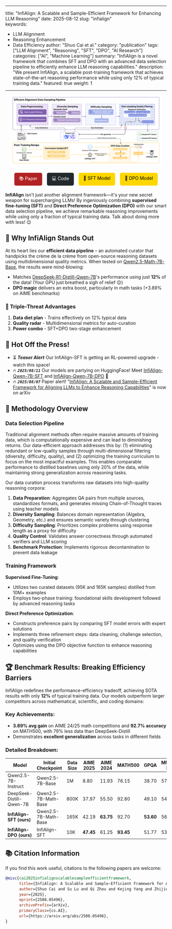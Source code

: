 
---
title: "InfiAlign: A Scalable and Sample-Efficient Framework for Enhancing LLM Reasoning"
date: 2025-08-12
slug: "infialign"  
keywords: 
  - LLM Alignment
  - Reasoning Enhancement
  - Data Efficiency
author: "Shuo Cai et al."
category: "publication"
tags: ["LLM Alignment", "Reasoning", "SFT", "DPO", "AI Research"]
categories: ["AI", "Machine Learning"]
summary: "InfiAlign is a novel framework that combines SFT and DPO with an advanced data selection pipeline to efficiently enhance LLM reasoning capabilities."
description: "We present InfiAlign, a scalable post-training framework that achieves state-of-the-art reasoning performance while using only 12% of typical training data."
featured: true
weight: 1
---

<!-- Hero Image -->
<div align="center">
  <img src="images/InfiAlign_Framework.png" width="95%" alt="InfiAlign Framework">
</div>

<!-- Quick Links -->
<div align="center" style="margin: 20px 0; display: flex; justify-content: center; gap: 15px; flex-wrap: wrap;">
  <a href="https://arxiv.org/abs/2508.05496" style="padding: 8px 15px; background-color: #B22222; color: white; border-radius: 5px; text-decoration: none;">📚 Paper</a>
  <a href="https://github.com/InfiXAI/InfiAlign" style="padding: 8px 15px; background-color: #24292e; color: white; border-radius: 5px; text-decoration: none;">💻 Code</a>
  <a href="https://huggingface.co/InfiX-ai/InfiAlign-Qwen-7B-SFT" style="padding: 8px 15px; background-color: #FFD700; color: black; border-radius: 5px; text-decoration: none;">🤗 SFT Model</a>
  <a href="https://huggingface.co/InfiX-ai/InfiAlign-Qwen-7B-DPO" style="padding: 8px 15px; background-color: #FFD700; color: black; border-radius: 5px; text-decoration: none;">🤗 DPO Model</a>
</div>

**InfiAlign** isn't just another alignment framework—it's your new secret weapon for supercharging LLMs! By ingeniously combining **supervised fine-tuning (SFT)** and **Direct Preference Optimization (DPO)** with our smart data selection pipeline, we achieve remarkable reasoning improvements while using only a fraction of typical training data. Talk about doing more with less! 😉

## 🌟 Why InfiAlign Stands Out

At its heart lies our **efficient data pipeline** – an automated curator that handpicks the crème de la crème from open-source reasoning datasets using multidimensional quality metrics. When tested on [Qwen2.5-Math-7B-Base](https://huggingface.co/Qwen/Qwen2.5-Math-7B), the results were mind-blowing:
- Matches [DeepSeek-R1-Distill-Qwen-7B](https://huggingface.co/deepseek-ai/DeepSeek-R1-Distill-Qwen-7B)'s performance using just **12%** of the data! (Your GPU just breathed a sigh of relief 😌)
- **DPO magic** delivers an extra boost, particularly in math tasks (+3.89% on AIME benchmarks) 

### 🚀 Triple-Threat Advantages
1. **Data diet plan** - Trains effectively on 12% typical data 
2. **Quality radar** - Multidimensional metrics for auto-curation 
3. **Power combo** - SFT+DPO two-stage enhancement 

## 🎉 Hot Off the Press!
- ⏳ ***Teaser Alert*** Our InfiAlign-SFT is getting an RL-powered upgrade - watch this space! 
- 🔥 ***`2025/08/11`*** Our models are partying on HuggingFace! Meet [InfiAlign-Qwen-7B-SFT](link) and [InfiAlign-Qwen-7B-DPO](link) 🎊
- 🔥 ***`2025/08/07`*** Paper alert! "[InfiAlign: A Scalable and Sample-Efficient Framework for Aligning LLMs to Enhance Reasoning Capabilities](https://arxiv.org/abs/2508.05496)" is now on arXiv 

## 🧠 Methodology Overview

### Data Selection Pipeline
Traditional alignment methods often require massive amounts of training data, which is computationally expensive and can lead to diminishing returns. Our data-efficient approach addresses this by: (1) eliminating redundant or low-quality samples through multi-dimensional filtering (diversity, difficulty, quality), and (2) optimizing the training curriculum to focus on the most impactful examples. This enables comparable performance to distilled baselines using only 20% of the data, while maintaining strong generalization across reasoning tasks.

Our data curation process transforms raw datasets into high-quality reasoning corpora:
1. **Data Preparation**: Aggregates QA pairs from multiple sources, standardizes formats, and generates missing Chain-of-Thought traces using teacher models
2. **Diversity Sampling**: Balances domain representation (Algebra, Geometry, etc.) and ensures semantic variety through clustering
3. **Difficulty Sampling**: Prioritizes complex problems using response length as a proxy for difficulty
4. **Quality Control**: Validates answer correctness through automated verifiers and LLM scoring
5. **Benchmark Protection**: Implements rigorous decontamination to prevent data leakage

### Training Framework
**Supervised Fine-Tuning**:
- Utilizes two curated datasets (95K and 165K samples) distilled from 10M+ examples
- Employs two-phase training: foundational skills development followed by advanced reasoning tasks

**Direct Preference Optimization**:
- Constructs preference pairs by comparing SFT model errors with expert solutions
- Implements three refinement steps: data cleaning, challenge selection, and quality verification
- Optimizes using the DPO objective function to enhance reasoning capabilities

## 🏆 Benchmark Results: Breaking Efficiency Barriers

InfiAlign redefines the performance-efficiency tradeoff, achieving SOTA results with only **12%** of typical training data. Our models outperform larger competitors across mathematical, scientific, and coding domains:

### Key Achievements:
- **3.89% avg gain** on AIME 24/25 math competitions and **92.7% accuracy** on MATH500, with 79% less data than DeepSeek-Distill
- Demonstrates **excellent generalization** across tasks in different fields

### Detailed Breakdown:

| Model | Initial Checkpoint | Data Size | AIME 2025 | AIME 2024 | MATH500 | GPQA | MMLU-Pro | LiveCodeBench | Avg. |
|-------|--------------------|-----------|-----------|-----------|---------|------|----------|---------------|------|
| Qwen2.5-7B-Instruct | Qwen2.5-7B-Base | 1M | 8.80 | 11.93 | 76.15 | 38.70 | 57.49 | 15.77 | 34.80 |
| DeepSeek-Distill-Qwen-7B | Qwen2.5-7B-Math-Base | 800K | 37.97 | 55.50 | 92.80 | 49.10 | 54.16 | 37.60 | 54.43 |
| **InfiAlign-SFT (ours)** | Qwen2.5-7B-Math-Base | 165K | 42.19 | **63.75** | 92.70 | **53.60** | 56.68 | 36.20 | **57.52** |
| **InfiAlign-DPO (ours)** | InfiAlign-SFT | 10K | **47.45** | 61.25 | **93.45** | 51.77 | 53.95 | 35.30 | 57.20 |


## 📚 Citation Information

If you find this work useful, citations to the following papers are welcome:

```bibtex
@misc{cai2025infialignscalablesampleefficientframework,
      title={InfiAlign: A Scalable and Sample-Efficient Framework for Aligning LLMs to Enhance Reasoning Capabilities}, 
      author={Shuo Cai and Su Lu and Qi Zhou and Kejing Yang and Zhijie Sang and Congkai Xie and Hongxia Yang},
      year={2025},
      eprint={2508.05496},
      archivePrefix={arXiv},
      primaryClass={cs.AI},
      url={https://arxiv.org/abs/2508.05496}, 
}
```
